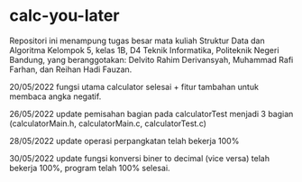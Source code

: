 # calc-you-later
Repositori ini menampung tugas besar mata kuliah Struktur Data dan Algoritma Kelompok 5, kelas 1B, D4 Teknik Informatika, Politeknik Negeri Bandung, yang beranggotakan: Delvito Rahim Derivansyah, Muhammad Rafi Farhan, dan Reihan Hadi Fauzan.

20/05/2022 fungsi utama calculator selesai + fitur tambahan untuk membaca angka negatif.

26/05/2022 update pemisahan bagian pada calculatorTest menjadi 3 bagian (calculatorMain.h, calculatorMain.c, calculatorTest.c)

28/05/2022 update operasi perpangkatan telah bekerja 100% 

30/05/2022 update fungsi konversi biner to decimal (vice versa) telah bekerja 100%, program telah 100% selesai.
